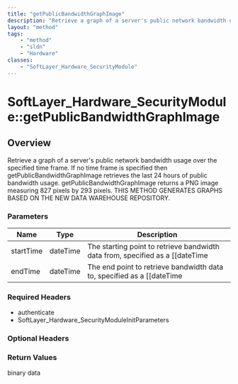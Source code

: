 ```yaml
---
title: "getPublicBandwidthGraphImage"
description: "Retrieve a graph of a server's public network bandwidth usage over the specified time frame. If no time frame is specifi... "
layout: "method"
tags:
    - "method"
    - "sldn"
    - "Hardware"
classes:
    - "SoftLayer_Hardware_SecurityModule"
---
```

# SoftLayer_Hardware_SecurityModule::getPublicBandwidthGraphImage
## Overview 
Retrieve a graph of a server's public network bandwidth usage over the specified time frame. If no time frame is specified then getPublicBandwidthGraphImage retrieves the last 24 hours of public bandwidth usage. getPublicBandwidthGraphImage returns a PNG image measuring 827 pixels by 293 pixels.  THIS METHOD GENERATES GRAPHS BASED ON THE NEW DATA WAREHOUSE REPOSITORY. 

### Parameters 
|Name | Type | Description |
| --- | --- | --- |
|startTime| dateTime| The starting point to retrieve bandwidth data from, specified as a [[dateTime|date]].|
|endTime| dateTime| The end point to retrieve bandwidth data to, specified as a [[dateTime|date]].|


### Required Headers
* authenticate
* SoftLayer_Hardware_SecurityModuleInitParameters

### Optional Headers

### Return Values
binary data
